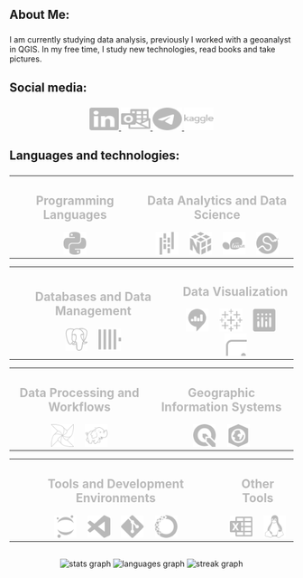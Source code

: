 <h2 align="left">About Me:</h2>

###

<p align="left">I am currently studying data analysis, previously I worked with a geoanalyst in QGIS. In my free time, I study new technologies, read books and take pictures.</p>

###

<h2 align="left">Social media:</h2>

###

<div align="center">
  <a href="https://www.linkedin.com/in/mikhail-sozonov/">
    <img src="https://github.com/FGJ666/FGJ666/blob/main/svg/linkedin.svg" width="52" height="40" alt="linkedin logo" title="linkedin" />
  </a>
  <a href="mailto:m_sozonov@outlook.com">
    <img src="https://github.com/FGJ666/FGJ666/blob/main/svg/microsoftoutlook.svg" width="52" height="40" alt="microsoft-outlook logo" title="microsoft-outlook" />
  </a>
  <a href="https://t.me/s0_mix">
    <img src="https://github.com/FGJ666/FGJ666/blob/main/svg/telegram.svg" width="52" height="40" alt="telegram logo" title="telegram" />
  </a>
  <a href="https://www.kaggle.com/fgjj00">
    <img src="https://github.com/FGJ666/FGJ666/blob/main/svg/kaggle.svg" width="52" height="40" alt="kaggle logo" title="kaggle" />
  </a>
</div>



###

<h2 align="left">Languages and technologies:</h2>

###

<div align="center">

  <!-- Programming Languages and Data Analytics and Data Science -->
  <table>
    <tr>
      <td align="center">
        <!-- Языки программирования -->
        <h2 style="color:#b9b9b9;">Programming Languages</h2>
        <img src="https://github.com/FGJ666/FGJ666/blob/main/svg/python.svg" height="40" alt="python logo" title="python" />
      </td>
      <td align="center">
        <!-- Аналитика и наука о данных -->
        <h2 style="color:#b9b9b9;">Data Analytics and Data Science</h2>
        <img src="https://github.com/FGJ666/FGJ666/blob/main/svg/pandas.svg" height="40" alt="pandas logo" title="pandas" />
        <img width="12" />
        <img src="https://github.com/FGJ666/FGJ666/blob/main/svg/numpy.svg" height="40" alt="numpy logo" title="numpy" />
        <img width="12" />
        <img src="https://github.com/FGJ666/FGJ666/blob/main/svg/scikitlearn.svg" height="40" alt="scikitlearn logo" title="scikit-learn" />
        <img width="12" />
        <img src="https://github.com/FGJ666/FGJ666/blob/main/svg/scipy.svg" height="40" alt="scipy logo" title="scipy" />
      </td>
    </tr>
  </table>

  <!-- Databases and Data Visualization -->
  <table>
    <tr>
      <td align="center">
        <!-- Базы данных и управление данными -->
        <h2 style="color:#b9b9b9;">Databases and Data Management</h2>
        <img src="https://github.com/FGJ666/FGJ666/blob/main/svg/postgresql.svg" height="40" alt="postgresql logo" title="postgresql" />
        <img width="12" />
        <img src="https://github.com/FGJ666/FGJ666/blob/main/svg/clickhouse.svg" height="40" alt="clickhouse logo" title="clickhouse" />
      </td>
      <td align="center">
        <!-- Визуализация -->
        <h2 style="color:#b9b9b9;">Data Visualization</h2>
        <img src="https://github.com/FGJ666/FGJ666/blob/main/svg/redash.svg" height="40" alt="redash logo" title="redash" />
        <img width="12" />
        <img src="https://github.com/FGJ666/FGJ666/blob/main/svg/tableau.svg" height="40" alt="tableau logo" title="tableau" />
        <img width="12" />
        <img src="https://github.com/FGJ666/FGJ666/blob/main/svg/plotly.svg" height="40" alt="plotly logo" title="plotly" />
        <img width="12" />
        <img src="https://github.com/FGJ666/FGJ666/blob/main/svg/power-bi.svg" height="40" alt="plotly logo" title="plotly" />
      </td>
    </tr>
  </table>

  <!-- Data Processing and Geographic Information Systems -->
  <table>
    <tr>
      <td align="center">
        <!-- Обработка данных и рабочие процессы -->
        <h2 style="color:#b9b9b9;">Data Processing and Workflows</h2>
        <img src="https://github.com/FGJ666/FGJ666/blob/main/svg/apacheairflow.svg" height="40" alt="apacheairflow logo" title="apache airflow" />
        <img width="12" />
        <img src="https://github.com/FGJ666/FGJ666/blob/main/svg/apachehadoop.svg" height="40" alt="apachehadoop logo" title="apache hadoop" />
      </td>
      <td align="center">
        <!-- Географические информационные системы -->
        <h2 style="color:#b9b9b9;">Geographic Information Systems</h2>
        <img src="https://github.com/FGJ666/FGJ666/blob/main/svg/qgis.svg" height="40" alt="qgis logo" title="qgis" />
        <img width="12" />
        <img src="https://github.com/FGJ666/FGJ666/blob/main/svg/arcgis.svg" height="40" alt="arcgis logo" title="arcgis" />
      </td>
    </tr>
  </table>

  <!-- Tools and Other Tools -->
  <table>
    <tr>
      <td align="center">
        <!-- Инструменты и среды разработки -->
        <h2 style="color:#b9b9b9;">Tools and Development Environments</h2>
        <img src="https://github.com/FGJ666/FGJ666/blob/main/svg/jupyter.svg" height="40" alt="jupyter logo" title="jupyter" />
        <img width="12" />
        <img src="https://github.com/FGJ666/FGJ666/blob/main/svg/visualstudiocode.svg" height="40" alt="vscode logo" title="visual studio code" />
        <img width="12" />
        <img src="https://github.com/FGJ666/FGJ666/blob/main/svg/git.svg" height="40" alt="git logo" title="git" />
        <img width="12" />
        <img src="https://github.com/FGJ666/FGJ666/blob/main/svg/anaconda.svg" height="40" alt="anaconda logo" title="anaconda" />
      </td>
      <td align="center">
        <!-- Другие инструменты -->
        <h2 style="color:#b9b9b9;">Other Tools</h2>
        <img src="https://github.com/FGJ666/FGJ666/blob/main/svg/microsoftexcel.svg" height="40" alt="microsoftexcel logo" title="microsoft excel" />
        <img width="12" />
        <img src="https://github.com/FGJ666/FGJ666/blob/main/svg/linux.svg" height="40" alt="linux logo" title="linux" />
      </td>
    </tr>
  </table>

</div>


###

<h2 align="left"></h2>

###

<div align="center">
  <img src="https://github-readme-stats.vercel.app/api?username=FGJ666&hide_title=false&hide_rank=false&show_icons=true&include_all_commits=true&count_private=true&disable_animations=false&theme=nord&locale=en&hide_border=false&order=1" height="150" alt="stats graph"  />
  <img src="https://github-readme-stats.vercel.app/api/top-langs?username=FGJ666&locale=en&hide_title=false&layout=compact&card_width=320&langs_count=5&theme=nord&hide_border=false&order=2" height="150" alt="languages graph"  />
  <img src="https://streak-stats.demolab.com?user=FGJ666&locale=en&mode=weekly&theme=nord&hide_border=false&border_radius=5&order=3" height="150" alt="streak graph"  />
</div>

###

<h2 align="left"></h2>

###
